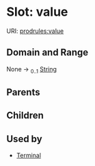 
# Slot: value




URI: [prodrules:value](https://w3id.org/linkml/schemagrammar/prodrules/value)


## Domain and Range

None &#8594;  <sub>0..1</sub> [String](types/String.md)

## Parents


## Children


## Used by

 * [Terminal](Terminal.md)
